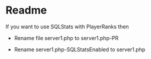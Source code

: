 # Readme

If you want to use SQLStats with PlayerRanks then 
- Rename file server1.php to server1.php-PR

- Rename server1.php-SQLStatsEnabled to server1.php
